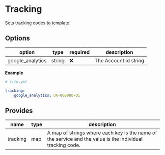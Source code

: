 # Tracking
Sets tracking codes to template.

## Options
option           | type   | required | description
-----------------|--------|----------|------------
google_analytics | string | ❌       | The Account id string

**Example**
```yaml
# site.yml

tracking:
    google_analytics: UA-000000-01
```

## Provides
name           | type   | description
---------------|--------|------------
tracking       | map    | A map of strings where each key is the name of the service and  the value is the individual tracking code.


